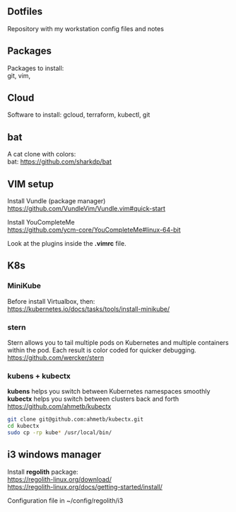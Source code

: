 ## Dotfiles
Repository with my workstation config files and notes 

## Packages
Packages to install:  
git, vim,

## Cloud
Software to install:
gcloud, terraform, kubectl, git 

## bat
A cat clone with colors:  
bat: https://github.com/sharkdp/bat

## VIM setup
Install Vundle (package manager)  
https://github.com/VundleVim/Vundle.vim#quick-start  

Install YouCompleteMe  
https://github.com/ycm-core/YouCompleteMe#linux-64-bit

Look at the plugins inside the **.vimrc** file.

## K8s
### MiniKube
Before install Virtualbox, then:  
https://kubernetes.io/docs/tasks/tools/install-minikube/

### stern
Stern allows you to tail multiple pods on Kubernetes and multiple containers within the pod. Each result is color coded for quicker debugging.  
https://github.com/wercker/stern

### kubens + kubectx
**kubens** helps you switch between Kubernetes namespaces smoothly  
**kubectx** helps you switch between clusters back and forth  
https://github.com/ahmetb/kubectx  
```bash
git clone git@github.com:ahmetb/kubectx.git
cd kubectx
sudo cp -rp kube* /usr/local/bin/
```

## i3 windows manager
Install **regolith** package:  
https://regolith-linux.org/download/  
https://regolith-linux.org/docs/getting-started/install/

Configuration file in ~/config/regolith/i3

